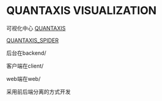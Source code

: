 # QUANTAXIS VISUALIZATION
可视化中心
[QUANTAXIS](https://github.com/yutiansut/QUANTAXIS)


[QUANTAXIS_SPIDER](https://github.com/yutiansut/QUANTAXIS_SPIDER)



后台在backend/


客户端在client/


web端在web/


采用前后端分离的方式开发

